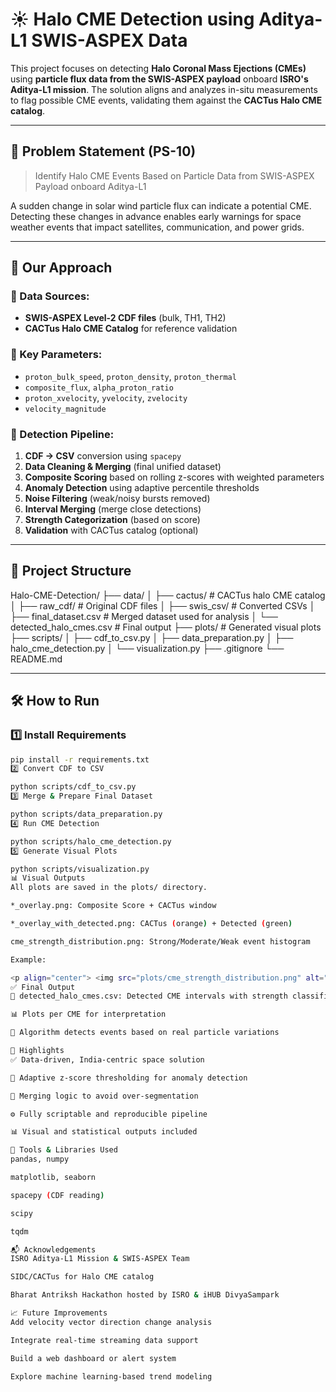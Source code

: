 # ☀️ Halo CME Detection using Aditya-L1 SWIS-ASPEX Data

This project focuses on detecting **Halo Coronal Mass Ejections (CMEs)** using **particle flux data from the SWIS-ASPEX payload** onboard **ISRO's Aditya-L1 mission**. The solution aligns and analyzes in-situ measurements to flag possible CME events, validating them against the **CACTus Halo CME catalog**.

---

## 📌 Problem Statement (PS-10)

> Identify Halo CME Events Based on Particle Data from SWIS-ASPEX Payload onboard Aditya-L1

A sudden change in solar wind particle flux can indicate a potential CME. Detecting these changes in advance enables early warnings for space weather events that impact satellites, communication, and power grids.

---

## 🧠 Our Approach

### 🔹 Data Sources:
- **SWIS-ASPEX Level-2 CDF files** (bulk, TH1, TH2)
- **CACTus Halo CME Catalog** for reference validation

### 🔹 Key Parameters:
- `proton_bulk_speed`, `proton_density`, `proton_thermal`
- `composite_flux`, `alpha_proton_ratio`
- `proton_xvelocity`, `yvelocity`, `zvelocity`
- `velocity_magnitude`

### 🔹 Detection Pipeline:
1. **CDF → CSV** conversion using `spacepy`
2. **Data Cleaning & Merging** (final unified dataset)
3. **Composite Scoring** based on rolling z-scores with weighted parameters
4. **Anomaly Detection** using adaptive percentile thresholds
5. **Noise Filtering** (weak/noisy bursts removed)
6. **Interval Merging** (merge close detections)
7. **Strength Categorization** (based on score)
8. **Validation** with CACTus catalog (optional)

---

## 📁 Project Structure

Halo-CME-Detection/
├── data/
│ ├── cactus/ # CACTus halo CME catalog
│ ├── raw_cdf/ # Original CDF files
│ ├── swis_csv/ # Converted CSVs
│ ├── final_dataset.csv # Merged dataset used for analysis
│ └── detected_halo_cmes.csv # Final output
├── plots/ # Generated visual plots
├── scripts/
│ ├── cdf_to_csv.py
│ ├── data_preparation.py
│ ├── halo_cme_detection.py
│ └── visualization.py
├── .gitignore
└── README.md

---

## 🛠️ How to Run

### 1️⃣ Install Requirements
```bash
pip install -r requirements.txt
2️⃣ Convert CDF to CSV

python scripts/cdf_to_csv.py
3️⃣ Merge & Prepare Final Dataset

python scripts/data_preparation.py
4️⃣ Run CME Detection

python scripts/halo_cme_detection.py
5️⃣ Generate Visual Plots

python scripts/visualization.py
📊 Visual Outputs
All plots are saved in the plots/ directory.

*_overlay.png: Composite Score + CACTus window

*_overlay_with_detected.png: CACTus (orange) + Detected (green)

cme_strength_distribution.png: Strong/Moderate/Weak event histogram

Example:

<p align="center"> <img src="plots/cme_strength_distribution.png" alt="CME Strength Histogram" width="600"/> </p>
✅ Final Output
📄 detected_halo_cmes.csv: Detected CME intervals with strength classification

📊 Plots per CME for interpretation

🧠 Algorithm detects events based on real particle variations

🚀 Highlights
✅ Data-driven, India-centric space solution

🧩 Adaptive z-score thresholding for anomaly detection

🔄 Merging logic to avoid over-segmentation

⚙️ Fully scriptable and reproducible pipeline

📊 Visual and statistical outputs included

📌 Tools & Libraries Used
pandas, numpy

matplotlib, seaborn

spacepy (CDF reading)

scipy

tqdm

📬 Acknowledgements
ISRO Aditya-L1 Mission & SWIS-ASPEX Team

SIDC/CACTus for Halo CME catalog

Bharat Antriksh Hackathon hosted by ISRO & iHUB DivyaSampark

📈 Future Improvements
Add velocity vector direction change analysis

Integrate real-time streaming data support

Build a web dashboard or alert system

Explore machine learning-based trend modeling 


